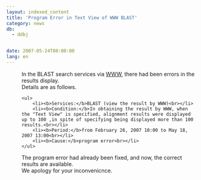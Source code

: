 ```yaml
---
layout: indexed_content
title: 'Program Error in Text View of WWW BLAST'
category: news
db:
  - ddbj


date: 2007-05-24T00:00:00
lang: en
---
```


<html>
<dd>In the BLAST search services via <a href="/searches.html">WWW</a>, there had been errors in the results display.<br>Details are as follows.<br>

    <ul>
        <li><b>Services:</b>BLAST (view the result by WWW)<br></li>
        <li><b>Condition:</b>In obtaining the result by WWW, when the "Text View" is specified, alignment results were displayed up to 100 ,in spite of specifying being displayed more than 100 results.<br></li>
        <li><b>Period:</b>from February 26, 2007 10:00 to May 18, 2007 13:00<br></li>
        <li><b>Cause:</b>program error<br></li>
    </ul>
<dd>The program error had already been fixed, and now, the correct results are available.
<dd>We apology for your inconvenicnce.</dd>
</dd>
</dd>
</html>
